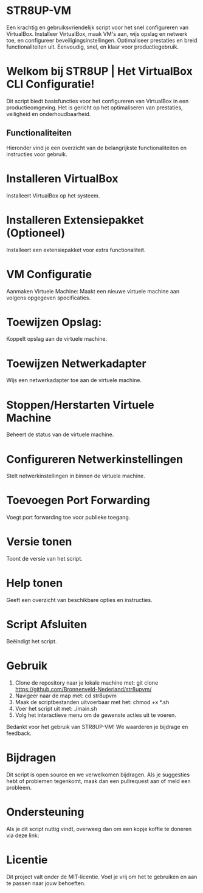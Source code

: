 # STR8UP-VM
Een krachtig en gebruiksvriendelijk script voor het snel configureren van VirtualBox. Installeer VirtualBox, maak VM's aan, wijs opslag en netwerk toe, en configureer beveiligingsinstellingen. Optimaliseer prestaties en breid functionaliteiten uit. Eenvoudig, snel, en klaar voor productiegebruik. 

# Welkom bij STR8UP | Het VirtualBox CLI Configuratie! 
Dit script biedt basisfuncties voor het configureren van VirtualBox in een productieomgeving. Het is gericht op het optimaliseren van prestaties, veiligheid en onderhoudbaarheid. 

## Functionaliteiten
Hieronder vind je een overzicht van de belangrijkste functionaliteiten en instructies voor gebruik.

# Installeren VirtualBox
Installeert VirtualBox op het systeem.

# Installeren Extensiepakket (Optioneel)  
Installeert een extensiepakket voor extra functionaliteit.    
    
# VM Configuratie
Aanmaken Virtuele Machine: 
Maakt een nieuwe virtuele machine aan volgens opgegeven specificaties.

# Toewijzen Opslag: 
Koppelt opslag aan de virtuele machine.

# Toewijzen Netwerkadapter 
Wijs een netwerkadapter toe aan de virtuele machine.

# Stoppen/Herstarten Virtuele Machine
Beheert de status van de virtuele machine.

# Configureren Netwerkinstellingen
Stelt netwerkinstellingen in binnen de virtuele machine.

# Toevoegen Port Forwarding 
Voegt port forwarding toe voor publieke toegang.

# Versie tonen
Toont de versie van het script.    

# Help tonen 
Geeft een overzicht van beschikbare opties en instructies.

# Script Afsluiten 
Beëindigt het script.

# Gebruik
1. Clone de repository naar je lokale machine met: git clone https://github.com/Bronnenveld-Nederland/str8upvm/
2. Navigeer naar de map met: cd str8upvm 
3. Maak de scriptbestanden uitvoerbaar met het: chmod +x *.sh
4. Voer het script uit met: ./main.sh
5. Volg het interactieve menu om de gewenste acties uit te voeren.

Bedankt voor het gebruik van STR8UP-VM! We waarderen je bijdrage en feedback.

# Bijdragen
Dit script is open source en we verwelkomen bijdragen. Als je suggesties hebt of problemen tegenkomt, maak dan een pullrequest aan of meld een probleem.

# Ondersteuning
Als je dit script nuttig vindt, overweeg dan om een kopje koffie te doneren via deze link:

# Licentie
Dit project valt onder de MIT-licentie. Voel je vrij om het te gebruiken en aan te passen naar jouw behoeften.
